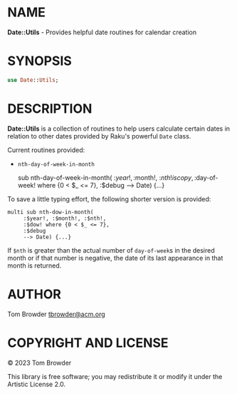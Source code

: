 NAME
====

**Date::Utils** - Provides helpful date routines for calendar creation

SYNOPSIS
========

```raku
use Date::Utils;
```

DESCRIPTION
===========

**Date::Utils** is a collection of routines to help users calculate certain dates in relation to other dates provided by Raku's powerful `Date` class.

Current routines provided:

  * `nth-day-of-week-in-month`

    sub nth-day-of-week-in-month(
         :$year!, :$month!, :$nth! is copy, 
         :$day-of-week! where {0 < $_ <= 7}, 
         :$debug
         --> Date) {...}

To save a little typing effort, the following shorter version is provided:

    multi sub nth-dow-in-month(
         :$year!, :$month!, :$nth!, 
         :$dow! where {0 < $_ <= 7}, 
         :$debug
         --> Date) {...}

If `$nth` is greater than the actual number of `day-of-week`s in the desired month or if that number is negative, the date of its last appearance in that month is returned.

AUTHOR
======

Tom Browder <tbrowder@acm.org>

COPYRIGHT AND LICENSE
=====================

© 2023 Tom Browder

This library is free software; you may redistribute it or modify it under the Artistic License 2.0.

